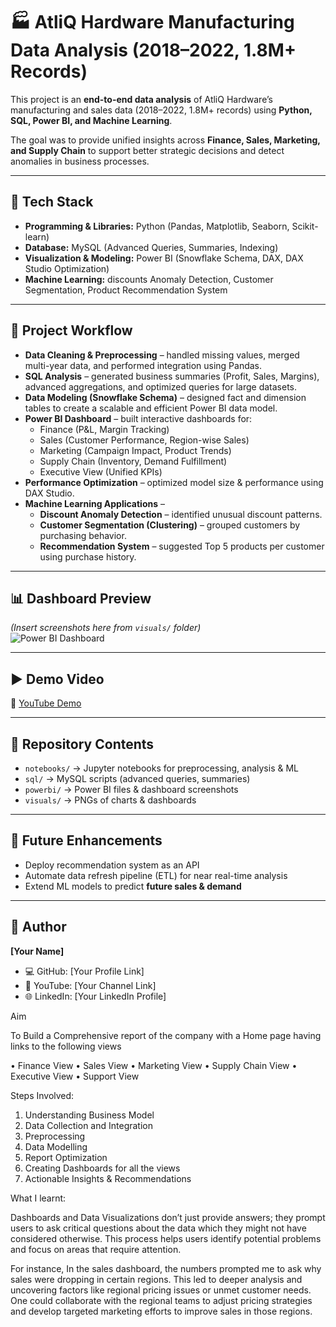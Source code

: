 # 🏭 AtliQ Hardware Manufacturing Data Analysis (2018–2022, 1.8M+ Records)

This project is an **end-to-end data analysis** of AtliQ Hardware’s manufacturing and sales data (2018–2022, 1.8M+ records) using **Python, SQL, Power BI, and Machine Learning**.  

The goal was to provide unified insights across **Finance, Sales, Marketing, and Supply Chain** to support better strategic decisions and detect anomalies in business processes.

---

## 🔧 Tech Stack
- **Programming & Libraries:** Python (Pandas, Matplotlib, Seaborn, Scikit-learn)  
- **Database:** MySQL (Advanced Queries, Summaries, Indexing)  
- **Visualization & Modeling:** Power BI (Snowflake Schema, DAX, DAX Studio Optimization)  
- **Machine Learning:** discounts Anomaly Detection, Customer Segmentation, Product Recommendation System  

---

## 📂 Project Workflow
- **Data Cleaning & Preprocessing** – handled missing values, merged multi-year data, and performed integration using Pandas.  
- **SQL Analysis** – generated business summaries (Profit, Sales, Margins), advanced aggregations, and optimized queries for large datasets.  
- **Data Modeling (Snowflake Schema)** – designed fact and dimension tables to create a scalable and efficient Power BI data model.  
- **Power BI Dashboard** – built interactive dashboards for:
  - Finance (P&L, Margin Tracking)  
  - Sales (Customer Performance, Region-wise Sales)  
  - Marketing (Campaign Impact, Product Trends)  
  - Supply Chain (Inventory, Demand Fulfillment)  
  - Executive View (Unified KPIs)  
- **Performance Optimization** – optimized model size & performance using DAX Studio.  
- **Machine Learning Applications** –  
  - **Discount Anomaly Detection** – identified unusual discount patterns.  
  - **Customer Segmentation (Clustering)** – grouped customers by purchasing behavior.  
  - **Recommendation System** – suggested Top 5 products per customer using purchase history.  

---

## 📊 Dashboard Preview
*(Insert screenshots here from `visuals/` folder)*  
![Power BI Dashboard](visuals/dashboard.png)  

---

## ▶️ Demo Video
🎥 [YouTube Demo](your-youtube-link-here)  

---

## 📑 Repository Contents
- `notebooks/` → Jupyter notebooks for preprocessing, analysis & ML  
- `sql/` → MySQL scripts (advanced queries, summaries)  
- `powerbi/` → Power BI files & dashboard screenshots  
- `visuals/` → PNGs of charts & dashboards  

---

## 🚀 Future Enhancements
- Deploy recommendation system as an API  
- Automate data refresh pipeline (ETL) for near real-time analysis  
- Extend ML models to predict **future sales & demand**  

---

## 👤 Author
**[Your Name]**  
- 💻 GitHub: [Your Profile Link]  
- 🎥 YouTube: [Your Channel Link]  
- 🌐 LinkedIn: [Your LinkedIn Profile]  

Aim

To Build a Comprehensive report of the company with a Home page having links to the following views

•	Finance View
•	Sales View
•	Marketing View
•	Supply Chain View
•	Executive View
•	Support View

Steps Involved: 

1. Understanding Business Model
2. Data Collection and Integration
3. Preprocessing
4. Data Modelling
5. Report Optimization
6. Creating Dashboards for all the views
7. Actionable Insights & Recommendations

What I learnt:

Dashboards and Data Visualizations don’t just provide answers; they prompt users to ask critical questions about the data which they might not have considered otherwise. 
This process helps users identify potential problems and focus on areas that require attention.

For instance, 
In the sales dashboard, the numbers prompted me to ask why sales were dropping in certain regions. 
This led to deeper analysis and uncovering factors like regional pricing issues or unmet customer needs. 
One could collaborate with the regional teams to adjust pricing strategies and develop targeted marketing efforts to improve sales in those regions.









                                                                                    
                                                                                     
